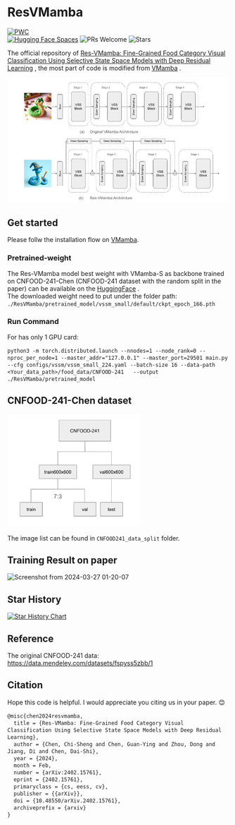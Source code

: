 # ResVMamba
[![PWC](https://img.shields.io/endpoint.svg?url=https://paperswithcode.com/badge/res-vmamba-fine-grained-food-category-visual/fine-grained-image-recognition-on-cnfood-241)](https://paperswithcode.com/sota/fine-grained-image-recognition-on-cnfood-241?p=res-vmamba-fine-grained-food-category-visual)  
[![Hugging Face Spaces](https://img.shields.io/badge/%F0%9F%A4%97%20Hugging%20Face-Spaces-blue)]([https://huggingface.co/ms57rd/Res-VMamba]) ![PRs Welcome](https://img.shields.io/badge/PRs-Welcome-green) ![Stars](https://img.shields.io/github/stars/ChiShengChen/ResVMamba)



The official repository of [Res-VMamba: Fine-Grained Food Category Visual Classification Using Selective State Space Models with Deep Residual Learning](https://arxiv.org/abs/2402.15761) , the most part of code is modified from [VMamba](https://github.com/MzeroMiko/VMamba) .  

 <img src="https://github.com/ChiShengChen/ResVMamba/blob/main/imgs/cnfood-241-report-new.jpg?raw=true"> 


## Get started
Please follw the installation flow on [VMamba](https://github.com/MzeroMiko/VMamba).

### Pretrained-weight
The Res-VMamba model best weight with VMamba-S as backbone trained on CNFOOD-241-Chen (CNFOOD-241 dataset with the random split in the paper) can be available on the [HuggingFace](https://huggingface.co/ms57rd/Res-VMamba) .  
The downloaded weight need to put under the folder path:   
`./ResVMamba/pretrained_model/vssm_small/default/ckpt_epoch_166.pth`  

### Run Command
For has only 1 GPU card:  
```
python3 -m torch.distributed.launch --nnodes=1 --node_rank=0 --nproc_per_node=1 --master_addr="127.0.0.1" --master_port=29501 main.py --cfg configs/vssm/vssm_small_224.yaml --batch-size 16 --data-path <Your_data_path>/food_data/CNFOOD-241   --output ./ResVMamba/pretrained_model
```

## CNFOOD-241-Chen dataset
<img src="https://github.com/ChiShengChen/ResVMamba/blob/main/imgs/dataset_split.png?raw=true"  height="256">  

The image list can be found in `CNFOOD241_data_split` folder.

## Training Result on paper
![Screenshot from 2024-03-27 01-20-07](https://github.com/ChiShengChen/ResVMamba/assets/22126443/653d4086-b227-4bbe-953d-72f1a928edc3)


## Star History

[![Star History Chart](https://api.star-history.com/svg?repos=ChiShengChen/ResVMamba&type=Date)](https://star-history.com/#ChiShengChen/ResVMamba&Date)  

## Reference
The original CNFOOD-241 data: https://data.mendeley.com/datasets/fspyss5zbb/1  

## Citation
Hope this code is helpful. I would appreciate you citing us in your paper. 😊
```
@misc{chen2024resvmamba,
  title = {Res-VMamba: Fine-Grained Food Category Visual Classification Using Selective State Space Models with Deep Residual Learning},
  author = {Chen, Chi-Sheng and Chen, Guan-Ying and Zhou, Dong and Jiang, Di and Chen, Dai-Shi},
  year = {2024},
  month = Feb,
  number = {arXiv:2402.15761},
  eprint = {2402.15761},
  primaryclass = {cs, eess, cv},
  publisher = {{arXiv}},
  doi = {10.48550/arXiv.2402.15761},
  archiveprefix = {arxiv}
}
```
